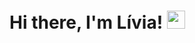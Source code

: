 # Hi there, I'm Lívia! <img src="https://media.giphy.com/media/f6VToc2NbeedZwZSOd/giphy.gif" width="29px"> 

<!--
**LiviaBrandao/LiviaBrandao** is a ✨ _special_ ✨ repository because its `README.md` (this file) appears on your GitHub profile.

Here are some ideas to get you started:

- 🔭 I’m currently working on ...
- 🌱 I’m currently learning ...
- 👯 I’m looking to collaborate on ...
- 🤔 I’m looking for help with ...
- 💬 Ask me about ...
- 📫 How to reach me: ...
- 😄 Pronouns: ...
- ⚡ Fun fact: ...
-->
